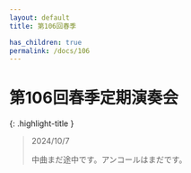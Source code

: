 ```yaml
---
layout: default
title: 第106回春季

has_children: true
permalink: /docs/106
---
```


# 第106回春季定期演奏会

{: .highlight-title }
> 2024/10/7
> 
> 中曲まだ途中です。アンコールはまだです。